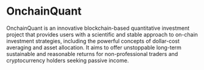 # OnchainQuant
OnchainQuant is an innovative blockchain-based quantitative investment project that provides users with a scientific and stable approach to on-chain investment strategies, including the powerful concepts of dollar-cost averaging and asset allocation. It aims to offer unstoppable long-term sustainable and reasonable returns for non-professional traders and cryptocurrency holders seeking passive income.
